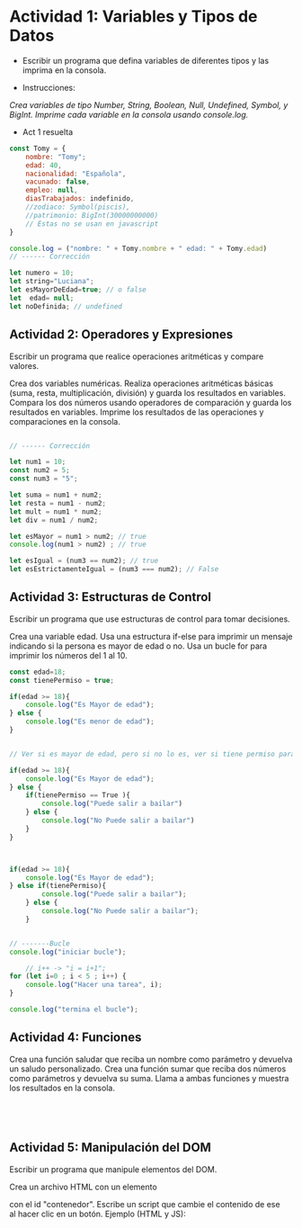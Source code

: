 # Actividad 1: Variables y Tipos de Datos

- Escribir un programa que defina variables de diferentes tipos y las imprima en la consola.

* Instrucciones:

*Crea variables de tipo Number, String, Boolean, Null, Undefined, Symbol, y BigInt.
Imprime cada variable en la consola usando console.log.*

* Act 1 resuelta

```js
const Tomy = {
    nombre: "Tomy";
    edad: 40,
    nacionalidad: "Española",
    vacunado: false,
    empleo: null,
    diasTrabajados: indefinido,
    //zodiaco: Symbol(piscis),
    //patrimonio: BigInt(30000000000)
    // Estas no se usan en javascript
}

console.log = ("nombre: " + Tomy.nombre + " edad: " + Tomy.edad)
// ------ Corrección

let numero = 10;
let string="Luciana";
let esMayorDeEdad=true; // o false
let  edad= null;
let noDefinida; // undefined
```



## Actividad 2: Operadores y Expresiones

Escribir un programa que realice operaciones aritméticas y compare valores.

Crea dos variables numéricas.
Realiza operaciones aritméticas básicas (suma, resta, multiplicación, división) y guarda los resultados en variables.
Compara los dos números usando operadores de comparación y guarda los resultados en variables.
Imprime los resultados de las operaciones y comparaciones en la consola.

```js

// ------ Corrección

let num1 = 10;
const num2 = 5;
const num3 = "5";

let suma = num1 + num2;
let resta = num1 - num2;
let mult = num1 * num2;
let div = num1 / num2;

let esMayor = num1 > num2; // true
console.log(num1 > num2) ; // true

let esIgual = (num3 == num2); // true
let esEstrictamenteIgual = (num3 === num2); // False

```

## Actividad 3: Estructuras de Control
Escribir un programa que use estructuras de control para tomar decisiones.

Crea una variable edad.
Usa una estructura if-else para imprimir un mensaje indicando si la persona es mayor de edad o no.
Usa un bucle for para imprimir los números del 1 al 10.

```js
const edad=18;
const tienePermiso = true;

if(edad >= 18){
    console.log("Es Mayor de edad"); 
} else {
    console.log("Es menor de edad");
}


// Ver si es mayor de edad, pero si no lo es, ver si tiene permiso para salir a bailar

if(edad >= 18){
    console.log("Es Mayor de edad");  
} else {
    if(tienePermiso == True ){
        console.log("Puede salir a bailar")
    } else {
        console.log("No Puede salir a bailar")
    }
}



if(edad >= 18){
    console.log("Es Mayor de edad");  
} else if(tienePermiso){
        console.log("Puede salir a bailar");
    } else {
        console.log("No Puede salir a bailar");
    }


// -------Bucle
console.log("iniciar bucle");

    // i++ -> "i = i+1";
for (let i=0 ; i < 5 ; i++) {
    console.log("Hacer una tarea", i);
}

console.log("termina el bucle");

```


## Actividad 4: Funciones

Crea una función saludar que reciba un nombre como parámetro y devuelva un saludo personalizado.
Crea una función sumar que reciba dos números como parámetros y devuelva su suma.
Llama a ambas funciones y muestra los resultados en la consola.


```js





```


## Actividad 5: Manipulación del DOM

Escribir un programa que manipule elementos del DOM.

Crea un archivo HTML con un elemento <div> con el id "contenedor".
Escribe un script que cambie el contenido de ese <div> al hacer clic en un botón.
Ejemplo (HTML y JS):